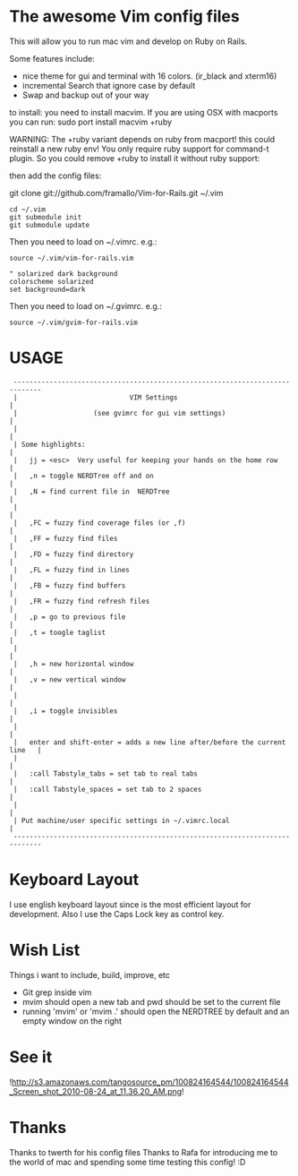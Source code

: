 # The awesome Vim config files

This will allow you to run mac vim and develop on Ruby on Rails.

Some features include:

* nice theme for gui and terminal with 16 colors. (ir_black and xterm16)
* incremental Search that ignore case by default
* Swap and backup out of your way

to install:
you need to install macvim. If you are using OSX with macports you can run:
sudo port install macvim +ruby

WARNING: The +ruby variant depends on ruby from macport! this could reinstall a new ruby env!
You only require ruby support for command-t plugin. So you could remove +ruby to install it without ruby support:

then add the config files:

git clone git://github.com/framallo/Vim-for-Rails.git ~/.vim

    cd ~/.vim
    git submodule init
    git submodule update

Then you need to load on ~/.vimrc. e.g.:

    source ~/.vim/vim-for-rails.vim

    " solarized dark background
    colorscheme solarized
    set background=dark

Then you need to load on ~/.gvimrc. e.g.:

    source ~/.vim/gvim-for-rails.vim


# USAGE
     -----------------------------------------------------------------------------  
     |                            VIM Settings                                   |
     |                   (see gvimrc for gui vim settings)                       |
     |                                                                           |
     | Some highlights:                                                          |
     |   jj = <esc>  Very useful for keeping your hands on the home row          |
     |   ,n = toggle NERDTree off and on                                         |
     |   ,N = find current file in  NERDTree                                     |
     |                                                                           |
     |   ,FC = fuzzy find coverage files (or ,f)                                 |
     |   ,FF = fuzzy find files                                                  |
     |   ,FD = fuzzy find directory                                              |
     |   ,FL = fuzzy find in lines                                               |
     |   ,FB = fuzzy find buffers                                                |
     |   ,FR = fuzzy find refresh files                                          |
     |   ,p = go to previous file                                                |
     |   ,t = toogle taglist                                                     |
     |                                                                           |
     |   ,h = new horizontal window                                              |
     |   ,v = new vertical window                                                |
     |                                                                           |
     |   ,i = toggle invisibles                                                  |
     |                                                                           |
     |   enter and shift-enter = adds a new line after/before the current line   |
     |                                                                           |
     |   :call Tabstyle_tabs = set tab to real tabs                              |
     |   :call Tabstyle_spaces = set tab to 2 spaces                             |
     |                                                                           |
     | Put machine/user specific settings in ~/.vimrc.local                      |
     -----------------------------------------------------------------------------  



# Keyboard Layout

I use english keyboard layout since is the most efficient layout for development.
Also I use the Caps Lock key as control key. 


# Wish List

Things i want to include, build, improve, etc

* Git grep inside vim 
* mvim should open a new tab and pwd should be set to the current file
* running 'mvim' or 'mvim .' should open the NERDTREE by default and an empty window on the right


# See it

!http://s3.amazonaws.com/tangosource_pm/100824164544/100824164544_Screen_shot_2010-08-24_at_11.36.20_AM.png!



# Thanks

Thanks to twerth for his config files 
Thanks to Rafa for introducing me to the world of mac and spending some time testing this config! :D

